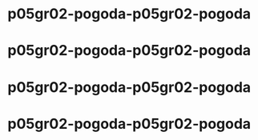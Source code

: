 # p05gr02-pogoda-p05gr02-pogoda
# p05gr02-pogoda-p05gr02-pogoda
# p05gr02-pogoda-p05gr02-pogoda
# p05gr02-pogoda-p05gr02-pogoda
